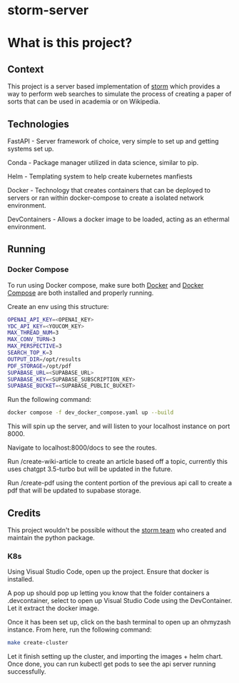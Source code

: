 # storm-server

# What is this project?
## Context
This project is a server based implementation of [storm](https://github.com/stanford-oval/storm) which provides a way to perform web searches to simulate the process of creating a paper of sorts that can be used in academia or on Wikipedia.

## Technologies
FastAPI - Server framework of choice, very simple to set up and getting systems set up.

Conda - Package manager utilized in data science, similar to pip.

Helm - Templating system to help create kubernetes manfiests

Docker - Technology that creates containers that can be deployed to servers or ran within docker-compose to create a isolated network environment.

DevContainers - Allows a docker image to be loaded, acting as an ethermal environment.
## Running
### Docker Compose
To run using Docker compose, make sure both [Docker](https://www.docker.com/) and [Docker Compose](https://docs.docker.com/compose/install/) are both installed and properly running.

Create an env using this structure:
```bash
OPENAI_API_KEY=<OPENAI_KEY>
YDC_API_KEY=<YOUCOM_KEY>
MAX_THREAD_NUM=3
MAX_CONV_TURN=3
MAX_PERSPECTIVE=3
SEARCH_TOP_K=3
OUTPUT_DIR=/opt/results
PDF_STORAGE=/opt/pdf
SUPABASE_URL=<SUPABASE_URL>
SUPABASE_KEY=<SUPABASE_SUBSCRIPTION_KEY>
SUPABASE_BUCKET=<SUPABASE_PUBLIC_BUCKET>
```

Run the following command:
```sh
docker compose -f dev_docker_compose.yaml up --build
```

This will spin up the server, and will listen to your localhost instance on port 8000.

Navigate to localhost:8000/docs to see the routes. 

Run /create-wiki-article to create an article based off a topic, currently this uses chatgpt 3.5-turbo but will be updated in the future.

Run /create-pdf using the content portion of the previous api call to create a pdf that will be updated to supabase storage.


## Credits
This project wouldn't be possible without the [storm team](https://github.com/stanford-oval/storm) who created and maintain the python package.

### K8s
Using Visual Studio Code, open up the project. Ensure that docker is installed. 

A pop up should pop up letting you know that the folder containers a .devcontainer, select to open up Visual Studio Code using the DevContainer. 
Let it extract the docker image.

Once it has been set up, click on the bash terminal to open up an ohmyzash instance. From here, run the following command:
```bash
make create-cluster
```
Let it finish setting up the cluster, and importing the images + helm chart. Once done, you can run kubectl get pods to see the api server running successfully.

